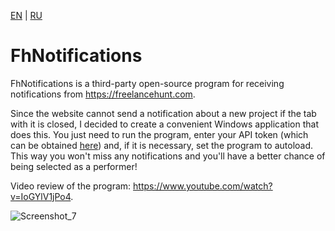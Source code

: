 [EN](README_en.md) | [RU](README.md)

# FhNotifications
FhNotifications is a third-party open-source program for receiving notifications from https://freelancehunt.com.

Since the website cannot send a notification about a new project if the tab with it is closed, I decided to create a convenient Windows application that does this. You just need to run the program, enter your API token (which can be obtained [here](https://freelancehunt.com/my/api)) and, if it is necessary, set the program to autoload. This way you won't miss any notifications and you'll have a better chance of being selected as a performer!

Video review of the program: https://www.youtube.com/watch?v=IoGYlV1jPo4.

![Screenshot_7](https://user-images.githubusercontent.com/37931581/165862894-9d6652ed-21cd-4186-b6e4-9a1c1245d6a7.png)
